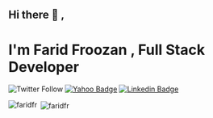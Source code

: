 ## Hi there 👋 ,
# I'm Farid Froozan , Full Stack Developer

![Twitter Follow](https://img.shields.io/twitter/follow/faridfroozan?style=social)
[![Yahoo Badge](https://img.shields.io/badge/-froozan@yahoo.com-c14438?style=flat&logo=Yahoo&logoColor=white&link=mailto:froozan@yahoo.com)](mailto:froozan@yahoo.com)
[![Linkedin Badge](https://img.shields.io/badge/-Farid%20Froozan-0072b1?style=flat&logo=Linkedin&logoColor=white&link=https://linkedin.com/in/faridfroozan/)](https://linkedin.com/in/faridfroozan/) 

<div><img align="left" src="https://github-readme-stats.vercel.app/api/top-langs/?username=faridfr&layout=compact&hide=html" alt="faridfr" /></div>

<div>&nbsp;<img align="center" src="https://github-readme-stats.vercel.app/api?username=faridfr&show_icons=true" alt="faridfr" /></div>

